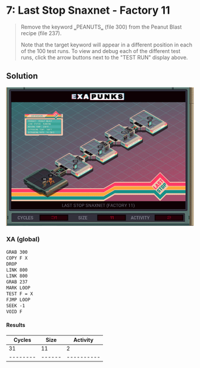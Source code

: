 # 7: Last Stop Snaxnet - Factory 11

> ﻿Remove the keyword ‗PEANUTS‗ (file 300) from the Peanut Blast recipe (file 237).
> 
> Note that the target keyword will appear in a different position in each of the 100 test runs. To view and debug each of the different test runs, click the arrow buttons next to the "TEST RUN" display above.

## Solution

<div align="center"><img src="EXAPUNKS - Last Stop SNAXNET (31, 11, 2, 2022-12-05-19-20-41).gif" /></div>

### XA (global)
```exa
GRAB 300
COPY F X
DROP
LINK 800
LINK 800
GRAB 237
MARK LOOP
TEST F = X
FJMP LOOP
SEEK -1
VOID F
```

#### Results
| Cycles | Size | Activity |
|--------|------|----------|
| 31     | 11   | 2        |
|--------|------|----------|
